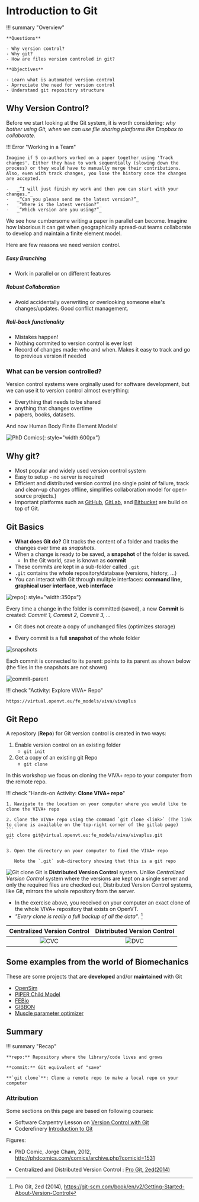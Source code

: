 # **Introduction to Git**

!!! summary "Overview" 

    **Questions**

    - Why version control?
    - Why git?
    - How are files version controled in git?
  
    **Objectives** 
  
    - Learn what is automated version control
    - Aprreciate the need for version control
    - Understand git repository structure
   
## **Why Version Control?**

Before we start looking at the Git system, it is worth considering: _why bother using Git, when we can use file sharing platforms like Dropbox to collaborate._

!!! Error "Working in a Team"

    Imagine if 5 co-authors worked on a paper together using 'Track changes'. Either they have to work sequentially (slowing down the process) or they would have to manually merge their contributions. Also, even with track changes, you lose the history once the changes are accepted. 
     
    -   _“I will just finish my work and then you can start with your changes.”_
    -   _“Can you please send me the latest version?”_
    -   _“Where is the latest version?”_
    -   _“Which version are you using?”_

We see how cumbersome writing a paper in parallel can become. Imagine how laborious it can get when geographically spread-out teams collaborate to develop and maintain a finite element model.

Here are few reasons we need version control.

##### Easy Branching

- Work in parallel or on different features

##### Robust Collaboration

- Avoid accidentally overwriting or overlooking someone else's changes/updates. Good conflict management.

##### Roll-back functionality

- Mistakes happen!
- Nothing commited to version control is ever lost
- Record of changes made: who and when. Makes it easy to track and go to previous version if needed
  
### What can be version controlled?

Version control systems were orginally used for software development, but we can use it to version control almost everything:

- Everything that needs to be shared
- anything that changes overtime
- papers, books, datasets.

And now Human Body Finite Element Models!

![PhD Comics](img/phd-comic-VC.gif#center){: style="width:600px"}

## **Why git?**

- Most popular and widely used version control system
- Easy to setup - no server is required
- Efficient and distributed version control (no single point of failure, track and clean-up changes offline, simplifies collaboration model for open-source projects.)
- Important platforms such as [GitHub](https://github.com), [GitLab](https://gitlab.com), and [Bitbucket](https://bitbucket.org) are build on top of Git.

<!---
_(This list is an abridged version from CodeRefinery course 'Introduction to Git' [^2])_
[^2]: https://coderefinery.github.io/git-intro/01-motivation/#why-git
-->

## **Git Basics**

- **What does Git do?** Git tracks the content of a folder and tracks the changes over time as _snapshots_.
- When a change is ready to be saved, a **snapshot** of the folder is saved.
  - In the Git world, save is known as **commit**
- These commits are kept in a sub-folder called `.git`
- `.git` contains the whole repository/database (versions, history, ...)
- You can interact with Git through mulitple interfaces: **command line, graphical user interface, web interface**

![repo](img/repo_vivaplus.png#center){: style="width:350px"}

Every time a change in the folder is committed (saved), a new **Commit** is created: _Commit 1, Commit 2, Commit 3, ..._

- Git does not create a copy of unchanged files (optimizes storage)

- Every commit is a full **snapshot** of the whole folder

![snapshots](img/snapshots.png)

Each commit is connected to its parent: points to its parent as shown below (the files in the snapshots are not shown)

![commit-parent](img/commit-parent.png)

!!! check "Activity: Explore VIVA+ Repo"

    https://virtual.openvt.eu/fe_models/viva/vivaplus

## **Git Repo**

A repository (**Repo**) for Git version control is created in two ways:

1. Enable version control on an existing folder
    - `git init`
2. Get a copy of an existing git Repo
    - `git clone`

In this workshop we focus on cloning the VIVA+ repo to your computer from the remote repo.

!!! check "Hands-on Activity: **Clone VIVA+ repo**" 
    
    1. Navigate to the location on your computer where you would like to clone the VIVA+ repo
   
    2. Clone the VIVA+ repo using the command `git clone <link>` (The link to clone is available on the top-right corner of the gitlab page)
    ```
    git clone git@virtual.openvt.eu:fe_models/viva/vivaplus.git
    ```

    3. Open the directory on your computer to find the VIVA+ repo 
   
       Note the `.git` sub-directory showing that this is a git repo

![Git clone](img/git-clone_1.png)
Git is **Distributed Version Control** system. Unlike _Centralized Version Control_ system where the versions are kept on a single server and only the required files are checked out, Distributed Version Control systems, like Git, mirrors the whole repository from the server.

- In the exercise above, you received on your computer an exact clone of the whole VIVA+ repository that exists on OpenVT. 
- _"Every clone is really a full backup of all the data"_. [^dvc]

[^dvc]: Pro Git, 2ed (2014), https://git-scm.com/book/en/v2/Getting-Started-About-Version-Control

| **Centralized Version Control** | **Distributed Version Control** |
|:-------------------------------:|:-------------------------------:|
|       ![CVC](img/CVC.png)       |       ![DVC](img/DVC.png)       |

## Some examples from the world of Biomechanics

These are some projects that are **developed** and/or **maintained** with Git

- [OpenSim](https://github.com/opensim-org/opensim-core)
- [PIPER Child Model](https://gitlab.inria.fr/piper/child)
- [FEBio](https://github.com/febiosoftware/FEBio)
- [GIBBON](https://github.com/gibbonCode/GIBBON)
- [Muscle parameter optimizer](https://github.com/modenaxe/MuscleParamOptimizer)

## **Summary**

!!! summary "Recap" 
    
    **repo:** Repository where the library/code lives and grows

    **commit:** Git equivalent of "save"

    **`git clone`**: Clone a remote repo to make a local repo on your computer

### Attribution

Some sections on this page are based on following courses:

- Software Carpentry Lesson on [Version Control with Git](http://swcarpentry.github.io/git-novice/)
- Coderefinery [Introduction to Git](https://coderefinery.github.io/git-intro/)

Figures:

- PhD Comic, Jorge Cham, 2012, http://phdcomics.com/comics/archive.php?comicid=1531

- Centralized and Distributed Version Control : [Pro Git, 2ed(2014)](https://git-scm.com/book/en/v2)